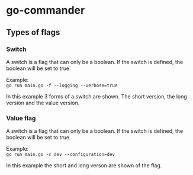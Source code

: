 # go-commander

## Types of flags

### Switch

A switch is a flag that can only be a boolean.
If the switch is defined, the boolean will be set to true.

Example:<br>
`go run main.go -f --logging --verbose=true`

In this example 3 forms of a switch are shown.
The short version, the long version and the value version.

### Value flag

A switch is a flag that can only be a boolean.
If the switch is defined, the boolean will be set to true.

Example:<br>
`go run main.go -c dev --configuration=dev`

In this example the short and long verson are shown of the flag.
